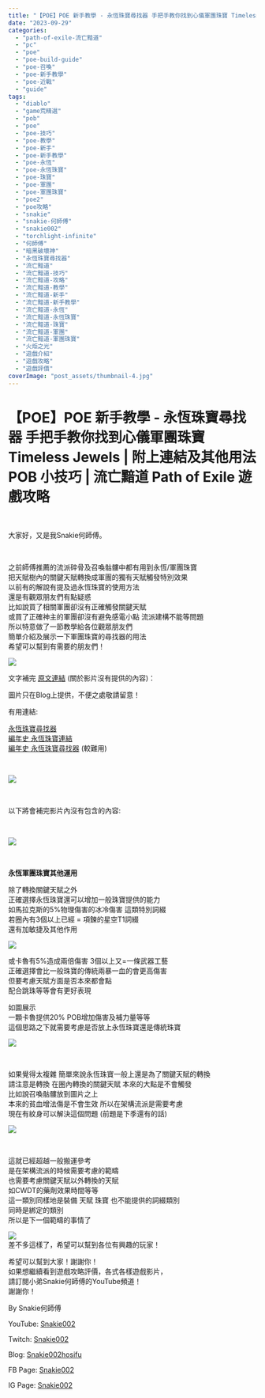 ```yaml
---
title: "【POE】POE 新手教學 - 永恆珠寶尋找器 手把手教你找到心儀軍團珠寶 Timeless Jewels | 附上連結及其他用法 POB 小技巧 | 流亡黯道 Path of Exile 遊戲攻略"
date: "2023-09-29"
categories: 
  - "path-of-exile-流亡黯道"
  - "pc"
  - "poe"
  - "poe-build-guide"
  - "poe-召喚"
  - "poe-新手教學"
  - "poe-近戰"
  - "guide"
tags: 
  - "diablo"
  - "game荒精選"
  - "pob"
  - "poe"
  - "poe-技巧"
  - "poe-教學"
  - "poe-新手"
  - "poe-新手教學"
  - "poe-永恆"
  - "poe-永恆珠寶"
  - "poe-珠寶"
  - "poe-軍團"
  - "poe-軍團珠寶"
  - "poe2"
  - "poe攻略"
  - "snakie"
  - "snakie-何師傅"
  - "snakie002"
  - "torchlight-infinite"
  - "何師傅"
  - "暗黑破壞神"
  - "永恆珠寶尋找器"
  - "流亡黯道"
  - "流亡黯道-技巧"
  - "流亡黯道-攻略"
  - "流亡黯道-教學"
  - "流亡黯道-新手"
  - "流亡黯道-新手教學"
  - "流亡黯道-永恆"
  - "流亡黯道-永恆珠寶"
  - "流亡黯道-珠寶"
  - "流亡黯道-軍團"
  - "流亡黯道-軍團珠寶"
  - "火炬之光"
  - "遊戲介紹"
  - "遊戲攻略"
  - "遊戲評價"
coverImage: "post_assets/thumbnail-4.jpg"
---
```


# 【POE】POE 新手教學 - 永恆珠寶尋找器 手把手教你找到心儀軍團珠寶 Timeless Jewels | 附上連結及其他用法 POB 小技巧 | 流亡黯道 Path of Exile 遊戲攻略

  
   

  
大家好，又是我Snakie何師傅。  

  
   

  
之前師傅推薦的流派碎骨及召喚骷髏中都有用到永恆/軍團珠寶  
把天賦樹內的關鍵天賦轉換成軍團的獨有天賦觸發特別效果  
以前有的解說有提及過永恆珠寶的使用方法  
還是有觀眾朋友們有點疑惑  
比如說買了相關軍團卻沒有正確觸發關鍵天賦  
或買了正確神主的軍團卻沒有避免感電小點 流派建構不能等問題  
所以特意做了一節教學給各位觀眾朋友們  
簡單介紹及展示一下軍團珠寶的尋找器的用法  
希望可以幫到有需要的朋友們！  

  
![](post_assets/thumbnail-4-1024x576.jpg)  

  
文字補完 [原文連結](https://snakie002hosifu.blog/poe-timelessjewels) (關於影片沒有提供的內容)：  

  
圖片只在Blog上提供，不便之處敬請留意！  

  
有用連結:  

  
[永恆珠寶尋找器](https://vilsol.github.io/timeless-jewels/tree)  
[編年史 永恆珠寶連結](https://poedb.tw/tw/Timeless_Jewel#AlternatePassive)  
[編年史 永恆珠寶尋找器](https://poedb.tw/tw/TimelessJewel) (較難用)  

  
   

  
![](post_assets/1-15-1024x433.png)  

  
   

  
以下將會補完影片內沒有包含的內容:  

  
   

  
![](post_assets/W3-1024x576.jpg)  

  
   

  
**永恆軍團珠寶其他運用**  

  
除了轉換關鍵天賦之外  
正確選擇永恆珠寶還可以增加一般珠寶提供的能力  
如馬拉克斯的5%物理傷害的冰冷傷害 這類特別詞綴  
若圈內有3個以上已經 = 項鍊的星空T1詞綴  
還有加敏捷及其他作用  

  
![](post_assets/3-13-1024x265.png)  

  
或卡魯有5%造成兩倍傷害 3個以上又=一條武器工藝  
正確選擇會比一般珠寶的傳統兩暴一血的會更高傷害  
但要考慮天賦方面是否本來都會點  
配合跳珠等等會有更好表現  

  
如圖展示  
一顆卡魯提供20% POB增加傷害及補力量等等  
這個思路之下就需要考慮是否放上永恆珠寶還是傳統珠寶  

  
![](post_assets/4-15-1024x734.png)  

  
   

  
如果覺得太複雜 簡單來說永恆珠寶一般上還是為了關鍵天賦的轉換  
請注意是轉換 在圈內轉換的關鍵天賦 本來的大點是不會觸發  
比如說召喚骷髏放到圖片之上  
本來的貧血增法傷是不會生效 所以在架構流派是需要考慮  
現在有紋身可以解決這個問題 (前題是下季還有的話)  

  
![](post_assets/5-9.png)  

  
   

  
這就已經超越一般搬運參考  
是在架構流派的時候需要考慮的範疇  
也需要考慮關鍵天賦以外轉換的天賦  
如CWDT的藥劑效果時間等等  
這一類別同樣地是裝備 天賦 珠寶 也不能提供的詞綴類別  
同時是綁定的類別  
所以是下一個範疇的事情了  

  
![](post_assets/2-15-1024x489.png)  
差不多這樣了，希望可以幫到各位有興趣的玩家！  

  
希望可以幫到大家！謝謝你！  
如果想繼續看到遊戲攻略評價，各式各樣遊戲影片，  
請訂閱小弟Snakie何師傅的YouTube頻道！  
謝謝你！  

  
By Snakie何師傅  

  
YouTube: [Snakie002](https://www.youtube.com/channel/UCDOMLG_RBSoqVHK3sIYJeLA)  

  
Twitch: [Snakie002](https://www.twitch.tv/snakie002/)  

  
Blog: [Snakie002hosifu](https://snakie002hosifu.blog/)  

  
FB Page: [Snakie002](https://www.facebook.com/Snakie002/)  

  
IG Page: [Snakie002](https://www.instagram.com/snakie002/)
